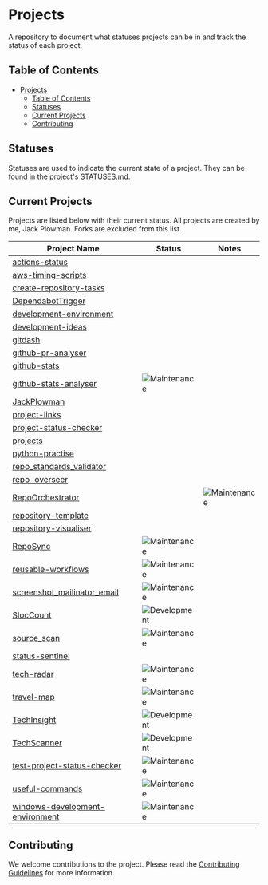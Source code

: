 # Projects

A repository to document what statuses projects can be in and track the status of each project.

## Table of Contents

- [Projects](#projects)
  - [Table of Contents](#table-of-contents)
  - [Statuses](#statuses)
  - [Current Projects](#current-projects)
  - [Contributing](#contributing)

## Statuses

Statuses are used to indicate the current state of a project. They can be found in the project's [STATUSES.md](./STATUSES.md).

## Current Projects

Projects are listed below with their current status. All projects are created by me, Jack Plowman. Forks are excluded from this list.

| Project Name                                                                                      | Status                                                                                           | Notes                                                                                            |
| ------------------------------------------------------------------------------------------------- | ------------------------------------------------------------------------------------------------ | ------------------------------------------------------------------------------------------------ |
| [actions-status](https://github.com/JackPlowman/actions-status)                                   |                                                                                                  |                                                                                                  |
| [aws-timing-scripts](https://github.com/JackPlowman/aws-timing-scripts)                           |                                                                                                  |                                                                                                  |
| [create-repository-tasks](https://github.com/JackPlowman/create-repository-tasks)                 |                                                                                                  |                                                                                                  |
| [DependabotTrigger](https://github.com/JackPlowman/DependabotTrigger)                             |                                                                                                  |                                                                                                  |
| [development-environment](https://github.com/JackPlowman/development-environment)                 |                                                                                                  |                                                                                                  |
| [development-ideas](https://github.com/JackPlowman/development-ideas)                             |                                                                                                  |                                                                                                  |
| [gitdash](https://github.com/JackPlowman/gitdash)                                                 |                                                                                                  |                                                                                                  |
| [github-pr-analyser](https://github.com/JackPlowman/github-pr-analyser)                           |                                                                                                  |                                                                                                  |
| [github-stats](https://github.com/JackPlowman/github-stats)                                       |                                                                                                  |                                                                                                  |
| [github-stats-analyser](https://github.com/JackPlowman/github-stats-analyser)                     | ![Maintenance](https://img.shields.io/badge/Maintenance-8A2BE2?style=for-the-badge&color=19e650) |                                                                                                  |
| [JackPlowman](https://github.com/JackPlowman/JackPlowman)                                         |                                                                                                  |                                                                                                  |
| [project-links](https://github.com/JackPlowman/project-links)                                     |                                                                                                  |                                                                                                  |
| [project-status-checker](https://github.com/JackPlowman/project-status-checker)                   |                                                                                                  |                                                                                                  |
| [projects](https://github.com/JackPlowman/projects)                                               |                                                                                                  |                                                                                                  |
| [python-practise](https://github.com/JackPlowman/python-practise)                                 |                                                                                                  |                                                                                                  |
| [repo_standards_validator](https://github.com/JackPlowman/repo_standards_validator)               |                                                                                                  |                                                                                                  |
| [repo-overseer](https://github.com/JackPlowman/repo-overseer)                                     |                                                                                                  |                                                                                                  |
| [RepoOrchestrator](https://github.com/JackPlowman/RepoOrchestrator)                               |                                                                                                  | ![Maintenance](https://img.shields.io/badge/Maintenance-8A2BE2?style=for-the-badge&color=19e650) |
| [repository-template](https://github.com/JackPlowman/repository-template)                         |                                                                                                  |                                                                                                  |
| [repository-visualiser](https://github.com/JackPlowman/repository-visualiser)                     |                                                                                                  |                                                                                                  |
| [RepoSync](https://github.com/JackPlowman/RepoSync)                                               | ![Maintenance](https://img.shields.io/badge/Maintenance-8A2BE2?style=for-the-badge&color=19e650) |                                                                                                  |
| [reusable-workflows](https://github.com/JackPlowman/reusable-workflows)                           | ![Maintenance](https://img.shields.io/badge/Maintenance-8A2BE2?style=for-the-badge&color=19e650) |                                                                                                  |
| [screenshot_mailinator_email](https://github.com/JackPlowman/screenshot_mailinator_email)         | ![Maintenance](https://img.shields.io/badge/Maintenance-8A2BE2?style=for-the-badge&color=19e650) |                                                                                                  |
| [SlocCount](https://github.com/JackPlowman/SlocCount)                                             | ![Development](https://img.shields.io/badge/Development-8A2BE2?style=for-the-badge&color=ff9500) |                                                                                                  |
| [source_scan](https://github.com/JackPlowman/source_scan)                                         | ![Maintenance](https://img.shields.io/badge/Maintenance-8A2BE2?style=for-the-badge&color=19e650) |                                                                                                  |
| [status-sentinel](https://github.com/JackPlowman/status-sentinel)                                 |                                                                                                  |                                                                                                  |
| [tech-radar](https://github.com/JackPlowman/tech-radar)                                           | ![Maintenance](https://img.shields.io/badge/Maintenance-8A2BE2?style=for-the-badge&color=19e650) |                                                                                                  |
| [travel-map](https://github.com/JackPlowman/travel-map)                                           | ![Maintenance](https://img.shields.io/badge/Maintenance-8A2BE2?style=for-the-badge&color=19e650) |                                                                                                  |
| [TechInsight](https://github.com/JackPlowman/TechInsight)                                         | ![Development](https://img.shields.io/badge/Development-8A2BE2?style=for-the-badge&color=ff9500) |                                                                                                  |
| [TechScanner](https://github.com/JackPlowman/TechScanner)                                         | ![Development](https://img.shields.io/badge/Development-8A2BE2?style=for-the-badge&color=ff9500) |                                                                                                  |
| [test-project-status-checker](https://github.com/JackPlowman/test-project-status-checker)         | ![Maintenance](https://img.shields.io/badge/Maintenance-8A2BE2?style=for-the-badge&color=19e650) |                                                                                                  |
| [useful-commands](https://github.com/JackPlowman/useful-commands)                                 | ![Maintenance](https://img.shields.io/badge/Maintenance-8A2BE2?style=for-the-badge&color=19e650) |                                                                                                  |
| [windows-development-environment](https://github.com/JackPlowman/windows-development-environment) | ![Maintenance](https://img.shields.io/badge/Maintenance-8A2BE2?style=for-the-badge&color=19e650) |                                                                                                  |

## Contributing

We welcome contributions to the project. Please read the [Contributing Guidelines](docs/CONTRIBUTING.md) for more information.
